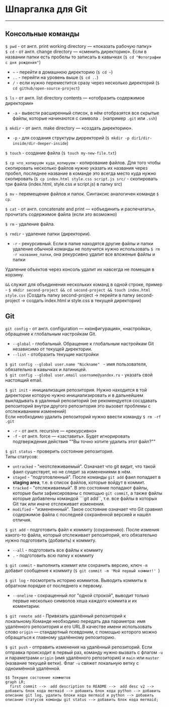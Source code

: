 # Шпаргалка для Git  
----
## Консольные команды  
```$ pwd``` - от англ. print working directory — «показать рабочую папку»  
```$ cd``` - от англ. change directory — «сменить директорию». Если в названии папки есть пробелы то записать в кавычках (```$ cd "Фотографии с дня рождения"```)
- ```~``` - перейти в домашнюю директорию (```$ cd ~```)  
- ```..``` - перейти на уровень выше (```$ cd ..```)
- ```/``` - если нужно переместится сразу через несколько директорий (```$ cd github/open-source-project```)

```$ ls``` - от англ. list directory contents — «отобразить содержимое директории»
- ```-a``` - вывести расширенный список, в нём отобразятся все скрытые файлы, которые начинаются с символа ```.``` (например ```.git``` или ```.ssh```)

```$ mkdir``` - от англ. make directory — «создать директорию».
- ```-p``` - для создания структуры дирректорий (```$ mkdir -p dir1/dir-inside/dir-deeper-inside```)

```$ touch``` - создание файла (```$ touch my-new-file.txt```)

```$ cp что_копируем куда_копируем``` - копирование файлов. Для того чтобы скопировать несколько файлов нужно указать их названия через пробел, последнее название в команде это всегда место куда нужно скопировать (```$ cp index.html style.css script.js src/``` - скопировать три файла (index.html, style.css и script.js) в папку src)

```$ mv``` - перемещение файлов и папок. Синтаксис аналогичен команде ```$ cp```.

```$ cat``` - от англ. concatenate and print — «объединить и распечатать», прочитать содержимое файла (если это возможно)

```$ rm``` - удаление файла.

```$ rmdir``` - удаление папки (директории). 
- ```-r``` - рекурсивный. Если в папке находятся другие файлы и папки удаление обычной команды не получится нужно использовать ```$ rm -r название_папки```, она рекурсивно удалит все вложеные файлы и папки

Удаление объектов через консоль удалит их навсегда не помещая в корзину.

```&&``` служит для объединения нескольких команд в одной строке, пример - ```$ mkdir second-project && cd second-project && touch index.html style.css``` (Создать папку second-project -> перейти в папку second-project -> создать index.html и style.css в текущей директории)

## Git
```git config``` - от англ. configuration — «конфигурация», «настройка», обращение к глобальным настройкам Git.  

- ```--global``` - глобальный. Обращение к глобальным настройкам Git независимо от текущей директории. 
- ```--list``` - отобразить текущие настройки

```$ git config --global user.name "Nickname" ``` - имя пользователя, обязательно в кавычках и латиницей.  
```$ git config --global user.email username@yandex.ru``` - указать свой настоящий email.

```$ git init``` - инициализация репозитория. Нужно находится в той директории которую нужно инициализировать и в дальнейшем выкладывать в удалнный репозиторий (не рекомендуется сосздавать репозиторий внутри другого репозитория это вызовет проблемы с отслеживанием изменений)  
Если необходимо удалить репозиторий нужно ввести команду ```$ rm -rf .git```
- ```-r``` - от англ. recursive — «рекурсивно»
- ```-f``` - от англ. force — «заставить». Будет игнорировать подтверждения действия ""Вы точно хотите удалить этот файл?""

```$ git status``` - проверить состояние репозитория.  
Типы статусов:
- ```untracked``` - "неотслеживаемый". Означает что git видит, что такой фаил существует, но не следит за изменениями в нём.
- ```staged``` - "подготовленный". После команды ```git add``` фаил попадает в **staging area**, т.е. в список файлов, которые войдут в коммит.
- ```tracked``` - "отслеживаемый". В это состояние попадают файлы, которые были зафиксированы с помощью ```git commit```, а также файлы которые добавлены командой ```git add``, т.е. все файлы в которых Git так или иначе отслеживает изменения.
- ```modified``` - "измененнный". Такое состояние означает что Git сравнил содержимое файла с последней сохранённой версией и нашёл отличия.

```$ git add``` - подготовить файл к коммиту (сохранению). После измения какого-то файла, который отслеживает репозиторий, его обязательно нужно подготовить (добавить) к коммиту.
- ```--all``` - подготовить все файлы к коммиту
- ```.``` - подготовить всю папку к коммиту

```$ git commit``` - выполнить коммит или сохранить версию, ключ ```-m``` добавит сообщение к коммиту (```$ git commit -m 'Мой первый коммит!' ```)

```$ git log``` - посмотреть историю коммитов. Выводить коммиты в обратном порядке от последнего к первому.
- ```--oneline``` - сокращенный лог "одной строкой", выводит только первые несколько символов хеша каждого коммита и их коментарии.

```$ git remote add``` - Привязать удалённый репозиторий к локальному.Команде необходимо передать два параметра: имя удалённого репозитория и его URL.В качестве имени использовать слово ```origin``` — стандартный псевдоним, с помощью которого можно обращаться к главному удалённому репозиторию.

```$ git push``` - отправить изменения на удалённый репозиторий. Если отправка происходит в первый раз, команду нужно вызвать с флагом ```-u``` и параметрами ```origin``` (имя удалённого репозитория) и ```main``` или ```master``` (название текущей ветки). Флаг ```-u``` свяжет локальную ветку с одноимённой удалённой.

```mermaid
$$ Текущее состояние коммитов 
graph LR;
  first commit -->  add description to README -->  add desc v2 -->  добавить блок кода mermaid --> добавить блок кода python --> добавить описание git log, удалить блоки кода mermaid и python --> добавить описание статусов команды git status --> добавить блок кода mermaid;
```